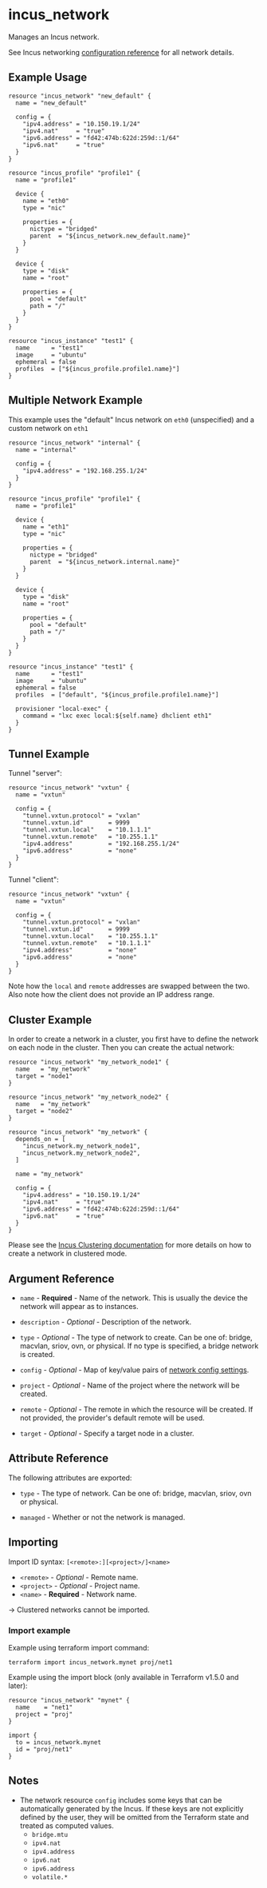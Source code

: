 # incus_network

Manages an Incus network.

See Incus networking [configuration reference](https://linuxcontainers.org/incus/docs/main/explanation/networks/)
for all network details.

## Example Usage

```hcl
resource "incus_network" "new_default" {
  name = "new_default"

  config = {
    "ipv4.address" = "10.150.19.1/24"
    "ipv4.nat"     = "true"
    "ipv6.address" = "fd42:474b:622d:259d::1/64"
    "ipv6.nat"     = "true"
  }
}

resource "incus_profile" "profile1" {
  name = "profile1"

  device {
    name = "eth0"
    type = "nic"

    properties = {
      nictype = "bridged"
      parent  = "${incus_network.new_default.name}"
    }
  }

  device {
    type = "disk"
    name = "root"

    properties = {
      pool = "default"
      path = "/"
    }
  }
}

resource "incus_instance" "test1" {
  name      = "test1"
  image     = "ubuntu"
  ephemeral = false
  profiles  = ["${incus_profile.profile1.name}"]
}
```

## Multiple Network Example

This example uses the "default" Incus network on `eth0` (unspecified) and a
custom network on `eth1`

```hcl
resource "incus_network" "internal" {
  name = "internal"

  config = {
    "ipv4.address" = "192.168.255.1/24"
  }
}

resource "incus_profile" "profile1" {
  name = "profile1"

  device {
    name = "eth1"
    type = "nic"

    properties = {
      nictype = "bridged"
      parent  = "${incus_network.internal.name}"
    }
  }

  device {
    type = "disk"
    name = "root"

    properties = {
      pool = "default"
      path = "/"
    }
  }
}

resource "incus_instance" "test1" {
  name      = "test1"
  image     = "ubuntu"
  ephemeral = false
  profiles  = ["default", "${incus_profile.profile1.name}"]

  provisioner "local-exec" {
    command = "lxc exec local:${self.name} dhclient eth1"
  }
}
```

## Tunnel Example

Tunnel "server":

```hcl
resource "incus_network" "vxtun" {
  name = "vxtun"

  config = {
    "tunnel.vxtun.protocol" = "vxlan"
    "tunnel.vxtun.id"       = 9999
    "tunnel.vxtun.local"    = "10.1.1.1"
    "tunnel.vxtun.remote"   = "10.255.1.1"
    "ipv4.address"          = "192.168.255.1/24"
    "ipv6.address"          = "none"
  }
}
```

Tunnel "client":

```hcl
resource "incus_network" "vxtun" {
  name = "vxtun"

  config = {
    "tunnel.vxtun.protocol" = "vxlan"
    "tunnel.vxtun.id"       = 9999
    "tunnel.vxtun.local"    = "10.255.1.1"
    "tunnel.vxtun.remote"   = "10.1.1.1"
    "ipv4.address"          = "none"
    "ipv6.address"          = "none"
  }
}
```

Note how the `local` and `remote` addresses are swapped between the two.
Also note how the client does not provide an IP address range.

## Cluster Example

In order to create a network in a cluster, you first have to
define the network on each node in the cluster. Then you can create
the actual network:

```hcl
resource "incus_network" "my_network_node1" {
  name   = "my_network"
  target = "node1"
}

resource "incus_network" "my_network_node2" {
  name   = "my_network"
  target = "node2"
}

resource "incus_network" "my_network" {
  depends_on = [
    "incus_network.my_network_node1",
    "incus_network.my_network_node2",
  ]

  name = "my_network"

  config = {
    "ipv4.address" = "10.150.19.1/24"
    "ipv4.nat"     = "true"
    "ipv6.address" = "fd42:474b:622d:259d::1/64"
    "ipv6.nat"     = "true"
  }
}
```

Please see the [Incus Clustering documentation](https://linuxcontainers.org/incus/docs/main/howto/cluster_config_networks/)
for more details on how to create a network in clustered mode.

## Argument Reference

* `name` - **Required** - Name of the network. This is usually the device the
  network will appear as to instances.

* `description` - *Optional* - Description of the network.

* `type` - *Optional* - The type of network to create. Can be one of: bridge,
  macvlan, sriov, ovn, or physical. If no type is specified, a bridge network
  is created.

* `config` - *Optional* - Map of key/value pairs of
  [network config settings](https://linuxcontainers.org/incus/docs/main/networks/).

* `project` - *Optional* - Name of the project where the network will be created.

* `remote` - *Optional* - The remote in which the resource will be created. If
  not provided, the provider's default remote will be used.

* `target` - *Optional* - Specify a target node in a cluster.

## Attribute Reference

The following attributes are exported:

* `type` - The type of network. Can be one of: bridge, macvlan, sriov, ovn or
  physical.

* `managed` - Whether or not the network is managed.

## Importing

Import ID syntax: `[<remote>:][<project>/]<name>`

* `<remote>` - *Optional* - Remote name.
* `<project>` - *Optional* - Project name.
* `<name>` - **Required** - Network name.

-> Clustered networks cannot be imported.

### Import example

Example using terraform import command:

```shell
terraform import incus_network.mynet proj/net1
```

Example using the import block (only available in Terraform v1.5.0 and later):

```hcl
resource "incus_network" "mynet" {
  name    = "net1"
  project = "proj"
}

import {
  to = incus_network.mynet
  id = "proj/net1"
}
```

## Notes

* The network resource `config` includes some keys that can be automatically generated by the Incus.
  If these keys are not explicitly defined by the user, they will be omitted from the Terraform
  state and treated as computed values.
  * `bridge.mtu`
  * `ipv4.nat`
  * `ipv4.address`
  * `ipv6.nat`
  * `ipv6.address`
  * `volatile.*`
